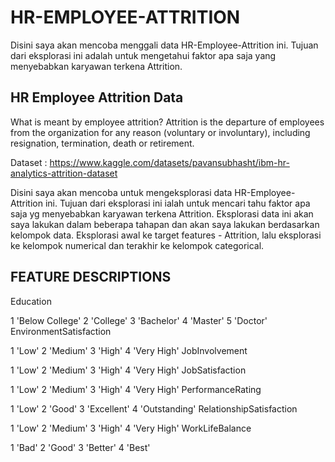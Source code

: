 # HR-EMPLOYEE-ATTRITION
Disini saya akan mencoba menggali data HR-Employee-Attrition ini. Tujuan dari eksplorasi ini adalah untuk mengetahui faktor apa saja yang menyebabkan karyawan terkena Attrition.

## HR Employee Attrition Data
What is meant by employee attrition?
Attrition is the departure of employees from the organization for any reason (voluntary or involuntary), including resignation, termination, death or retirement.

Dataset : https://www.kaggle.com/datasets/pavansubhasht/ibm-hr-analytics-attrition-dataset

Disini saya akan mencoba untuk mengeksplorasi data HR-Employee-Attrition ini.
Tujuan dari eksplorasi ini ialah untuk mencari tahu faktor apa saja yg menyebabkan karyawan terkena Attrition.
Eksplorasi data ini akan saya lakukan dalam beberapa tahapan dan akan saya lakukan berdasarkan kelompok data.
Eksplorasi awal ke target features - Attrition, lalu eksplorasi ke kelompok numerical dan terakhir ke kelompok categorical.

## FEATURE DESCRIPTIONS
Education

1 'Below College'
2 'College'
3 'Bachelor'
4 'Master'
5 'Doctor'
EnvironmentSatisfaction

1 'Low'
2 'Medium'
3 'High'
4 'Very High'
JobInvolvement

1 'Low'
2 'Medium'
3 'High'
4 'Very High'
JobSatisfaction

1 'Low'
2 'Medium'
3 'High'
4 'Very High'
PerformanceRating

1 'Low'
2 'Good'
3 'Excellent'
4 'Outstanding'
RelationshipSatisfaction

1 'Low'
2 'Medium'
3 'High'
4 'Very High'
WorkLifeBalance

1 'Bad'
2 'Good'
3 'Better'
4 'Best'
